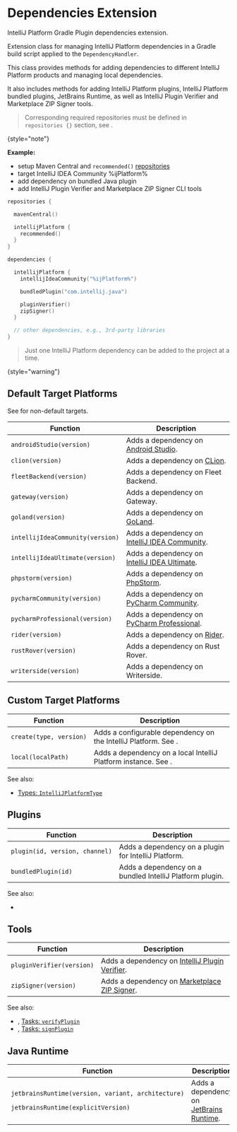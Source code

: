 <!-- Copyright 2000-2024 JetBrains s.r.o. and contributors. Use of this source code is governed by the Apache 2.0 license. -->

# Dependencies Extension

<link-summary>IntelliJ Platform Gradle Plugin dependencies extension.</link-summary>

<include from="tools_intellij_platform_gradle_plugin.md" element-id="EAP_Status"/>

Extension class for managing IntelliJ Platform dependencies in a Gradle build script applied to the `DependencyHandler`.

This class provides methods for adding dependencies to different IntelliJ Platform products and managing local dependencies.

It also includes methods for adding IntelliJ Platform plugins, IntelliJ Platform bundled plugins, JetBrains Runtime, as well as IntelliJ Plugin Verifier and Marketplace ZIP Signer tools.

> Corresponding required repositories must be defined in `repositories {}` section, see [](tools_intellij_platform_gradle_plugin_repositories_extension.md).
>
{style="note"}

**Example:**

- setup Maven Central and `recommended()` [repositories](tools_intellij_platform_gradle_plugin_repositories_extension.md)
- target IntelliJ IDEA Community %ijPlatform%
- add dependency on bundled Java plugin
- add IntelliJ Plugin Verifier and Marketplace ZIP Signer CLI tools

```kotlin
repositories {

  mavenCentral()

  intellijPlatform {
    recommended()
  }
}

dependencies {

  intellijPlatform {
    intellijIdeaCommunity("%ijPlatform%")

    bundledPlugin("com.intellij.java")

    pluginVerifier()
    zipSigner()
  }

  // other dependencies, e.g., 3rd-party libraries
}
```

> Just one IntelliJ Platform dependency can be added to the project at a time.
>
{style="warning"}

## Default Target Platforms

See [](#custom-target-platforms) for non-default targets.

| Function                         | Description                                                      |
|----------------------------------|------------------------------------------------------------------|
| `androidStudio(version)`         | Adds a dependency on [Android Studio](android_studio.md).        |
| `clion(version)`                 | Adds a dependency on [CLion](clion.md).                          |
| `fleetBackend(version)`          | Adds a dependency on Fleet Backend.                              |
| `gateway(version)`               | Adds a dependency on Gateway.                                    |
| `goland(version)`                | Adds a dependency on [GoLand](goland.md).                        |
| `intellijIdeaCommunity(version)` | Adds a dependency on [IntelliJ IDEA Community](idea.md).         |
| `intellijIdeaUltimate(version)`  | Adds a dependency on [IntelliJ IDEA Ultimate](idea_ultimate.md). |
| `phpstorm(version)`              | Adds a dependency on [PhpStorm](phpstorm.md).                    |
| `pycharmCommunity(version)`      | Adds a dependency on [PyCharm Community](pycharm.md).            |
| `pycharmProfessional(version)`   | Adds a dependency on [PyCharm Professional](pycharm.md).         |
| `rider(version)`                 | Adds a dependency on [Rider](rider.md).                          |
| `rustRover(version)`             | Adds a dependency on Rust Rover.                                 |
| `writerside(version)`            | Adds a dependency on Writerside.                                 |

## Custom Target Platforms

| Function                | Description                                                                                                                                |
|-------------------------|--------------------------------------------------------------------------------------------------------------------------------------------|
| `create(type, version)` | Adds a configurable dependency on the IntelliJ Platform. See [](tools_intellij_platform_gradle_plugin.md#dependenciesParametrizePlatform). |
| `local(localPath)`      | Adds a dependency on a local IntelliJ Platform instance. See [](tools_intellij_platform_gradle_plugin.md#dependenciesLocalPlatform).       |

See also:

- [Types: `IntelliJPlatformType`](tools_intellij_platform_gradle_plugin_types.md#IntelliJPlatformType)

## Plugins

| Function                       | Description                                              |
|--------------------------------|----------------------------------------------------------|
| `plugin(id, version, channel)` | Adds a dependency on a plugin for IntelliJ Platform.     |
| `bundledPlugin(id)`            | Adds a dependency on a bundled IntelliJ Platform plugin. |

See also:

- [](plugin_dependencies.md)

## Tools

| Function                  | Description                                                                         |
|---------------------------|-------------------------------------------------------------------------------------|
| `pluginVerifier(version)` | Adds a dependency on [IntelliJ Plugin Verifier](verifying_plugin_compatibility.md). |
| `zipSigner(version)`      | Adds a dependency on [Marketplace ZIP Signer](plugin_signing.md).                   |

See also:

- [](verifying_plugin_compatibility.md), [Tasks: `verifyPlugin`](tools_intellij_platform_gradle_plugin_tasks.md#verifyPlugin)
- [](plugin_signing.md), [Tasks: `signPlugin`](tools_intellij_platform_gradle_plugin_tasks.md#signPlugin)

## Java Runtime

| Function                                                                                            | Description                                                                                                                   |
|-----------------------------------------------------------------------------------------------------|-------------------------------------------------------------------------------------------------------------------------------|
| <p>`jetbrainsRuntime(version, variant, architecture)`</p><p>`jetbrainsRuntime(explicitVersion)`</p> | Adds a dependency on [JetBrains Runtime](ide_development_instance.md#using-a-jetbrains-runtime-for-the-development-instance). |

<include from="snippets.md" element-id="missingContent"/>
